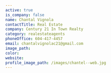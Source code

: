 ```yaml
---
active: true
is_company: false
name: Chantal Vignola
contactTitle: Real Estate
company: Century 21 In Town Realty
category: realestateagents
phoneOffice: 604-417-4457
email: chantalvignolac21@gmail.com
image_path:
color:
website:
profile_image_path: /images/chantel--web.jpg
---
```



